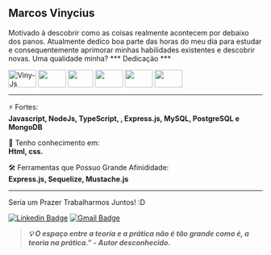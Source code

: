 ## Marcos Vinycius </br>
Motivado à descobrir como as coisas realmente acontecem por debaixo dos panos. Atualmente dedico boa parte das horas do meu dia para estudar e consequentemente aprimorar minhas habilidades existentes e descobrir novas. Uma qualidade minha? *** Dedicação ***

<div display="flex" gap="3px">
<img align="center" alt="Viny-Js" height="35" width="55" src="https://cdn.jsdelivr.net/gh/devicons/devicon/icons/javascript/javascript-original.svg" />
<img align="center" height="35" width="55" src="https://cdn.jsdelivr.net/gh/devicons/devicon/icons/nodejs/nodejs-plain.svg" />
<img align="center" height="35" width="50" src="https://cdn.jsdelivr.net/gh/devicons/devicon/icons/typescript/typescript-original.svg" />
<img align="center" height="35" width="55" src="https://cdn.jsdelivr.net/gh/devicons/devicon/icons/mysql/mysql-plain-wordmark.svg" />
<img align="center" height="35" width="55" src="https://cdn.jsdelivr.net/gh/devicons/devicon/icons/postgresql/postgresql-plain-wordmark.svg" />
<img align="center" height="35" width="55" src="https://cdn.jsdelivr.net/gh/devicons/devicon/icons/mongodb/mongodb-plain-wordmark.svg" />
</div>

<hr />

⚡ Fortes:
<br />
**Javascript, NodeJs, TypeScript, , Express.js, MySQL, PostgreSQL e MongoDB**

🧠 Tenho conhecimento em:
<br />
 **Html, css.**

🛠️ Ferramentas que Possuo Grande Afinididade:
<br />
**Express.js, Sequelize, Mustache.js**

<hr />
Seria um Prazer Trabalharmos Juntos! :D </br>

[![Linkedin Badge](https://img.shields.io/badge/-Marcos%20Vinycius-0a66c2?style=flat-square&logo=Linkedin&logoColor=white&link=https://www.linkedin.com/in/marcos-vinycius-silva-a00587234/)](https://www.linkedin.com/in/marcos-vinycius-silva-a00587234/) 
[![Gmail Badge](https://img.shields.io/badge/-vinyprog.work@gmail.com-0a66c2?style=flat-square&logo=Gmail&logoColor=white&link=https:https://www.linkedin.com/in/marcos-vinycius-silva-a00587234/)](mailto:vinyprog.work@gmail.com) 

> ***💡 O espaço entre a teoria e a prática não é tão grande como é, a teoria na prática.”
        - Autor desconhecido.***

